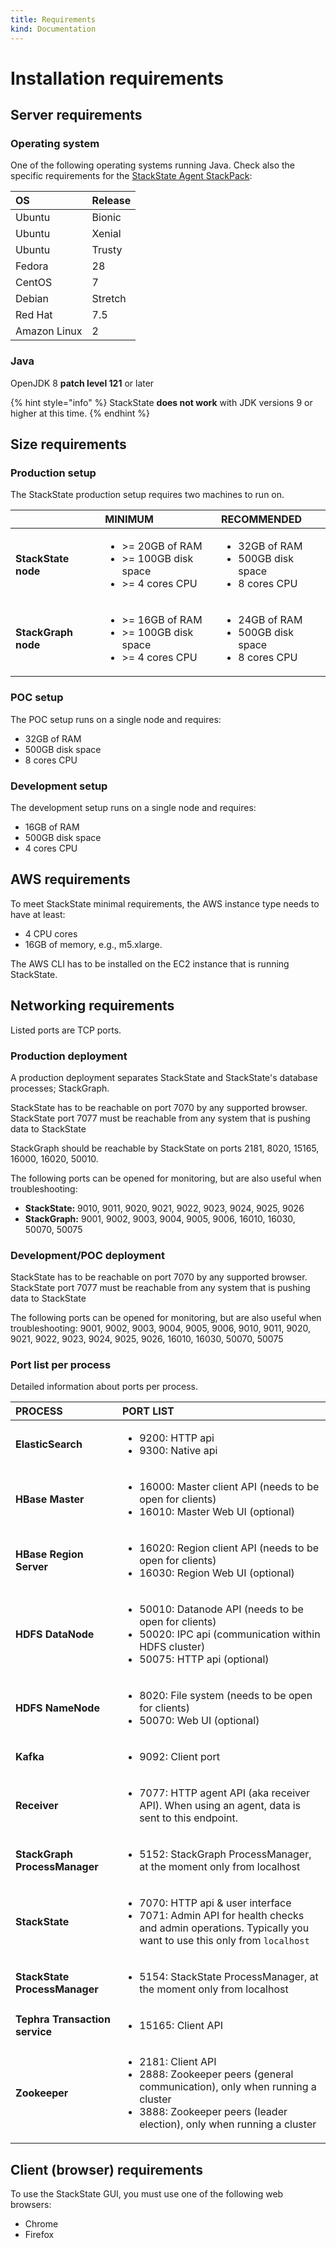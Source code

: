 ```yaml
---
title: Requirements
kind: Documentation
---
```


# Installation requirements

## Server requirements

### Operating system

One of the following operating systems running Java. Check also the specific requirements for the [StackState Agent StackPack](../../stackpacks/integrations/agent.md):

| OS | Release |
| :--- | :--- |
| Ubuntu | Bionic |
| Ubuntu | Xenial |
| Ubuntu | Trusty |
| Fedora | 28 |
| CentOS | 7 |
| Debian | Stretch |
| Red Hat | 7.5 |
| Amazon Linux | 2 |

### Java
OpenJDK 8 **patch level 121** or later

{% hint style="info" %}
StackState **does not work** with JDK versions 9 or higher at this time.
{% endhint %}

## Size requirements

### Production setup

The StackState production setup requires two machines to run on.

|  | MINIMUM | RECOMMENDED |
|:---|:---|:---|
| **StackState node** | <ul> <li>&gt;= 20GB of RAM</li><li>&gt;= 100GB disk space</li><li>&gt;= 4 cores CPU</li></ul> | <ul><li>32GB of RAM</li><li>500GB disk space</li><li>8 cores CPU</li></ul> |
| **StackGraph node** |<ul><li>&gt;= 16GB of RAM</li><li>&gt;= 100GB disk space</li><li>&gt;= 4 cores CPU</li></ul> | <ul><li>24GB of RAM</li><li>500GB disk space</li><li>8 cores CPU</li></ul> |

### POC setup

The POC setup runs on a single node and requires:

* 32GB of RAM
* 500GB disk space
* 8 cores CPU

### Development setup

The development setup runs on a single node and requires:

* 16GB of RAM
* 500GB disk space
* 4 cores CPU

## AWS requirements

To meet StackState minimal requirements, the AWS instance type needs to have at least:

* 4 CPU cores
* 16GB of memory, e.g., m5.xlarge.

The AWS CLI has to be installed on the EC2 instance that is running StackState.

## Networking requirements

Listed ports are TCP ports.

### Production deployment

A production deployment separates StackState and StackState's database processes; StackGraph.

StackState has to be reachable on port 7070 by any supported browser. StackState port 7077 must be reachable from any system that is pushing data to StackState

StackGraph should be reachable by StackState on ports 2181, 8020, 15165, 16000, 16020, 50010.

The following ports can be opened for monitoring, but are also useful when troubleshooting:

* **StackState:** 9010, 9011, 9020, 9021, 9022, 9023, 9024, 9025, 9026
* **StackGraph:** 9001, 9002, 9003, 9004, 9005, 9006, 16010, 16030, 50070, 50075

### Development/POC deployment

StackState has to be reachable on port 7070 by any supported browser. StackState port 7077 must be reachable from any system that is pushing data to StackState

The following ports can be opened for monitoring, but are also useful when troubleshooting: 9001, 9002, 9003, 9004, 9005, 9006, 9010, 9011, 9020, 9021, 9022, 9023, 9024, 9025, 9026, 16010, 16030, 50070, 50075

### Port list per process

Detailed information about ports per process.

| PROCESS | PORT LIST |
|:---|:---|
| **ElasticSearch** | <ul><li>9200: HTTP api</li><li>9300: Native api</li></ul> |
| **HBase Master** | <ul><li>16000: Master client API (needs to be open for clients)</li><li>16010: Master Web UI (optional)</li></ul> |
| **HBase Region Server** | <ul><li>16020: Region client API (needs to be open for clients)</li><li>16030: Region Web UI (optional)</li></ul> |
| **HDFS DataNode** | <ul><li>50010: Datanode API (needs to be open for clients)</li><li>50020: IPC api (communication within HDFS cluster)</li><li>50075: HTTP api (optional)</li></ul> |
| **HDFS NameNode** | <ul><li>8020: File system (needs to be open for clients)</li><li>50070: Web UI (optional)</li></ul> |
| **Kafka** | <ul><li>9092: Client port</li></ul> |
| **Receiver** | <ul><li>7077: HTTP agent API (aka receiver API). When using an agent, data is sent to this endpoint.</li></ul> |
| **StackGraph ProcessManager** | <ul><li>5152: StackGraph ProcessManager, at the moment only from localhost</li></ul> |
| **StackState** |<ul><li>7070: HTTP api & user interface</li><li>7071: Admin API for health checks and admin operations. Typically you want to use this only from `localhost`</li></ul> |
| **StackState ProcessManager** | <ul><li>5154: StackState ProcessManager, at the moment only from localhost</li></ul> |
| **Tephra Transaction service** | <ul><li>15165: Client API</li></ul> |
| **Zookeeper** | <ul><li>2181: Client API</li><li>2888: Zookeeper peers (general communication), only when running a cluster</li><li>3888: Zookeeper peers (leader election), only when running a cluster</li></ul> |


## Client (browser) requirements

To use the StackState GUI, you must use one of the following web browsers:

* Chrome
* Firefox

